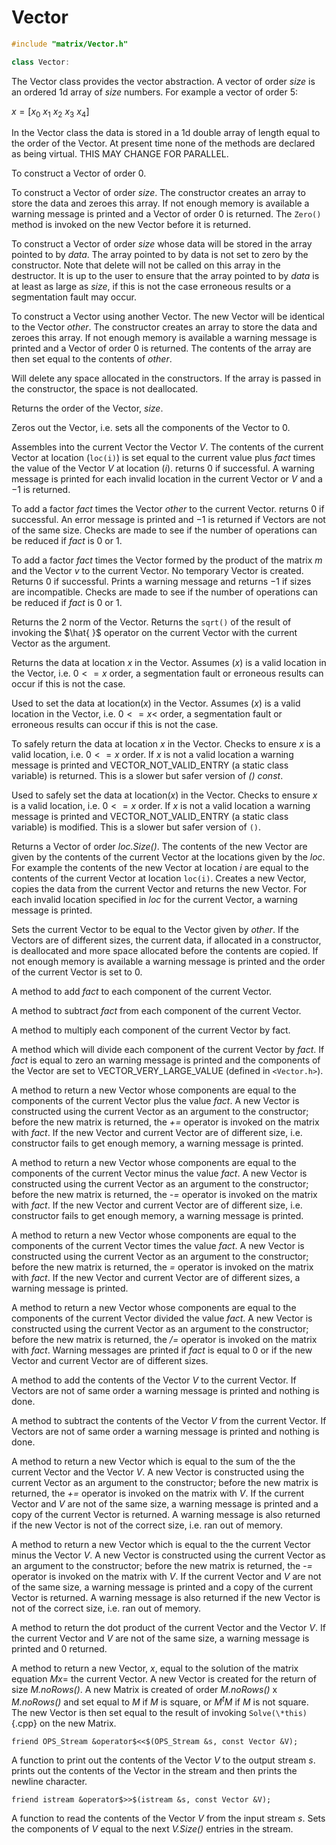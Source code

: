 # Vector


```cpp
#include "matrix/Vector.h"

class Vector:
```

The Vector class provides the vector abstraction. A vector of order
*size* is an ordered 1d array of *size* numbers. For example a vector of
order 5:


$x = [x_0$ $x_1$ $x_2$ $x_3$ $x_4]$


In the Vector class the data is stored in a 1d double array of length
equal to the order of the Vector. At present time none of the methods
are declared as being virtual. THIS MAY CHANGE FOR PARALLEL.


To construct a Vector of order $0$.

To construct a Vector of order *size*. The constructor creates an array
to store the data and zeroes this array. If not enough memory is
available a warning message is printed and a Vector of order $0$ is
returned. The `Zero()` method is invoked on the new Vector before it is
returned.

To construct a Vector of order *size* whose data will be stored in the
array pointed to by *data*. The array pointed to by data is not set to
zero by the constructor. Note that delete will not be called on this
array in the destructor. It is up to the user to ensure that the array
pointed to by *data* is at least as large as *size*, if this is not the
case erroneous results or a segmentation fault may occur.

To construct a Vector using another Vector. The new Vector will be
identical to the Vector *other*. The constructor creates an array to
store the data and zeroes this array. If not enough memory is available
a warning message is printed and a Vector of order $0$ is returned. The
contents of the array are then set equal to the contents of *other*.




Will delete any space allocated in the constructors. If the array is
passed in the constructor, the space is not deallocated.




Returns the order of the Vector, *size*.

Zeros out the Vector, i.e. sets all the components of the Vector to
$0$.

Assembles into the current Vector the Vector *V*. The contents of the
current Vector at location (`loc(i)`) is set equal to the current value
plus *fact* times the value of the Vector *V* at location (*i*). returns
$0$ if successful. A warning message is printed for each invalid
location in the current Vector or *V* and a $-1$ is returned.

To add a factor *fact* times the Vector *other* to the current Vector.
returns $0$ if successful. An error message is printed and $-1$ is
returned if Vectors are not of the same size. Checks are made to see if
the number of operations can be reduced if *fact* is $0$ or $1$.

To add a factor *fact* times the Vector formed by the product of the
matrix *m* and the Vector *v* to the current Vector. No temporary Vector
is created. Returns $0$ if successful. Prints a warning message and
returns $-1$ if sizes are incompatible. Checks are made to see if the
number of operations can be reduced if *fact* is $0$ or $1$.

Returns the 2 norm of the Vector. Returns the `sqrt()` of the result of
invoking the $\hat{ }$ operator on the current Vector with the current
Vector as the argument.




Returns the data at location *x* in the Vector. Assumes (*x*) is a valid
location in the Vector, i.e. $0 <= x$ order, a segmentation fault or
erroneous results can occur if this is not the case.

Used to set the data at location(*x*) in the Vector. Assumes (*x*) is a
valid location in the Vector, i.e. $0 <= x <$ order, a segmentation
fault or erroneous results can occur if this is not the case.

To safely return the data at location *x* in the Vector. Checks to
ensure *x* is a valid location, i.e. $0 <= x$ order. If *x* is not a
valid location a warning message is printed and VECTOR_NOT_VALID_ENTRY
(a static class variable) is returned. This is a slower but safer
version of *() const*.

Used to safely set the data at location(*x*) in the Vector. Checks to
ensure *x* is a valid location, i.e. $0 <= x$ order. If *x* is not a
valid location a warning message is printed and VECTOR_NOT_VALID_ENTRY
(a static class variable) is modified. This is a slower but safer
version of `()`.

Returns a Vector of order *loc.Size()*. The contents of the new Vector
are given by the contents of the current Vector at the locations given
by the *loc*. For example the contents of the new Vector at location $i$
are equal to the contents of the current Vector at location `loc(i)`.
Creates a new Vector, copies the data from the current Vector and
returns the new Vector. For each invalid location specified in *loc* for
the current Vector, a warning message is printed.

Sets the current Vector to be equal to the Vector given by *other*. If
the Vectors are of different sizes, the current data, if allocated in a
constructor, is deallocated and more space allocated before the contents
are copied. If not enough memory is available a warning message is
printed and the order of the current Vector is set to $0$.

A method to add *fact* to each component of the current Vector.

A method to subtract *fact* from each component of the current Vector.

A method to multiply each component of the current Vector by fact.

A method which will divide each component of the current Vector by
*fact*. If *fact* is equal to zero an warning message is printed and the
components of the Vector are set to VECTOR_VERY_LARGE_VALUE (defined in
 `<Vector.h>`).

A method to return a new Vector whose components are equal to the
components of the current Vector plus the value *fact*. A new Vector is
constructed using the current Vector as an argument to the constructor;
before the new matrix is returned, the *+=* operator is invoked on the
matrix with *fact*. If the new Vector and current Vector are of
different size, i.e. constructor fails to get enough memory, a warning
message is printed.

A method to return a new Vector whose components are equal to the
components of the current Vector minus the value *fact*. A new Vector is
constructed using the current Vector as an argument to the constructor;
before the new matrix is returned, the *-=* operator is invoked on the
matrix with *fact*. If the new Vector and current Vector are of
different size, i.e. constructor fails to get enough memory, a warning
message is printed.

A method to return a new Vector whose components are equal to the
components of the current Vector times the value *fact*. A new Vector is
constructed using the current Vector as an argument to the constructor;
before the new matrix is returned, the *=* operator is invoked on the
matrix with *fact*. If the new Vector and current Vector are of
different sizes, a warning message is printed.

A method to return a new Vector whose components are equal to the
components of the current Vector divided the value *fact*. A new Vector
is constructed using the current Vector as an argument to the
constructor; before the new matrix is returned, the */=* operator is
invoked on the matrix with *fact*. Warning messages are printed if
*fact* is equal to $0$ or if the new Vector and current Vector are of
different sizes.

A method to add the contents of the Vector *V* to the current Vector. If
Vectors are not of same order a warning message is printed and nothing
is done.

A method to subtract the contents of the Vector *V* from the current
Vector. If Vectors are not of same order a warning message is printed
and nothing is done.

A method to return a new Vector which is equal to the sum of the the
current Vector and the Vector *V*. A new Vector is constructed using the
current Vector as an argument to the constructor; before the new matrix
is returned, the *+=* operator is invoked on the matrix with *V*. If the
current Vector and *V* are not of the same size, a warning message is
printed and a copy of the current Vector is returned. A warning message
is also returned if the new Vector is not of the correct size, i.e. ran
out of memory.

A method to return a new Vector which is equal to the the current Vector
minus the Vector *V*. A new Vector is constructed using the current
Vector as an argument to the constructor; before the new matrix is
returned, the *-=* operator is invoked on the matrix with *V*. If the
current Vector and *V* are not of the same size, a warning message is
printed and a copy of the current Vector is returned. A warning message
is also returned if the new Vector is not of the correct size, i.e. ran
out of memory.

A method to return the dot product of the current Vector and the Vector
*V*. If the current Vector and *V* are not of the same size, a warning
message is printed and $0$ returned.

A method to return a new Vector, $x$, equal to the solution of the
matrix equation $Mx=$ the current Vector. A new Vector is created for
the return of size *M.noRows()*. A new Matrix is created of order
*M.noRows()* x *M.noRows()* and set equal to *M* if *M* is square, or
$M^tM$ if *M* is not square. The new Vector is then set equal to the
result of invoking `Solve(\*this)`{.cpp} on the new Matrix.

```{.cpp}
friend OPS_Stream &operator$<<$(OPS_Stream &s, const Vector &V);
```

A function to print out the contents of the Vector *V* to the output
stream *s*. prints out the contents of the Vector in the stream and then
prints the newline character.

```{.cpp}
friend istream &operator$>>$(istream &s, const Vector &V);
```

A function to read the contents of the Vector *V* from the input stream
*s*. Sets the components of *V* equal to the next *V.Size()* entries in
the stream.

